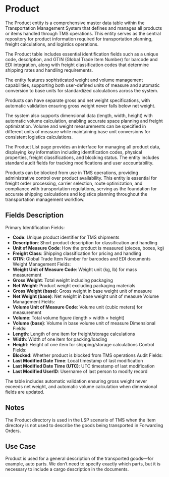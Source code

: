 # Product

The Product entity is a comprehensive master data table within the Transportation Management System that defines and manages all products or items handled through TMS operations. This entity serves as the central repository for product information required for transportation planning, freight calculations, and logistics operations.

The Product table includes essential identification fields such as a unique code, description, and GTIN (Global Trade Item Number) for barcode and EDI integration, along with freight classification codes that determine shipping rates and handling requirements.

The entity features sophisticated weight and volume management capabilities, supporting both user-defined units of measure and automatic conversion to base units for standardized calculations across the system. 

Products can have separate gross and net weight specifications, with automatic validation ensuring gross weight never falls below net weight.

The system also supports dimensional data (length, width, height) with automatic volume calculation, enabling accurate space planning and freight optimization. Volume and weight measurements can be specified in different units of measure while maintaining base unit conversions for consistent logistics calculations.

The Product List page provides an interface for managing all product data, displaying key information including identification codes, physical properties, freight classifications, and blocking status. The entity includes standard audit fields for tracking modifications and user accountability.

Products can be blocked from use in TMS operations, providing administrative control over product availability. This entity is essential for freight order processing, carrier selection, route optimization, and compliance with transportation regulations, serving as the foundation for accurate shipping calculations and logistics planning throughout the transportation management workflow.

## Fields Description

Primary Identification Fields:

- **Code**:  Unique product identifier for TMS shipments
- **Description**: Short product description for classification and handling
- **Unit of Measure Code**: How the product is measured (pieces, boxes, kg)
- **Freight Class**: Shipping classification for pricing and handling
- **GTIN**: Global Trade Item Number for barcodes and EDI documents
Weight Management Fields:
- **Weight Unit of Measure Code**: Weight unit (kg, lb) for mass measurement
- **Gross Weight**: Total weight including packaging
- **Net Weight**: Product weight excluding packaging materials
- **Gross Weight (base)**: Gross weight in base weight unit of measure
- **Net Weight (base)**: Net weight in base weight unit of measure
Volume Management Fields:
- **Volume Unit of Measure Code**: Volume unit (cubic meters) for measurement
- **Volume**: Total volume figure (length × width × height)
- **Volume (base)**: Volume in base volume unit of measure
Dimensional Fields:
- **Length**: Length of one item for freight/storage calculations
- **Width**: Width of one item for packing/loading
- **Height**: Height of one item for shipping/storage calculations
Control Fields:
- **Blocked**: Whether product is blocked from TMS operations
Audit Fields:
- **Last Modified Date Time**: Local timestamp of last modification
- **Last Modified Date Time (UTC)**: UTC timestamp of last modification
- **Last Modified UserID**: Username of last person to modify record

The table includes automatic validation ensuring gross weight never exceeds net weight, and automatic volume calculation when dimensional fields are updated.

## Notes

The Product directory is used in the LSP scenario of TMS when the Item directory is not used to describe the goods being transported in Forwarding Orders.

## Use Case

Product is used for a general description of the transported goods—for example, auto parts. We don’t need to specify exactly which parts, but it is necessary to include a cargo description in the documents.
